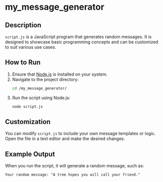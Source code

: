 # my_message_generator

## Description
`script.js` is a JavaScript program that generates random messages. It is designed to showcase basic programming concepts and can be customized to suit various use cases.

## How to Run
1. Ensure that [Node.js](https://nodejs.org/) is installed on your system.
2. Navigate to the project directory:
   ```bash
   cd /my_message_generator/
   ```
3. Run the script using Node.js:
   ```bash
   node script.js
   ```

## Customization
You can modify `script.js` to include your own message templates or logic. Open the file in a text editor and make the desired changes.

## Example Output
When you run the script, it will generate a random message, such as:
```
Your random message: "A tree hopes you will call your friend."
```
